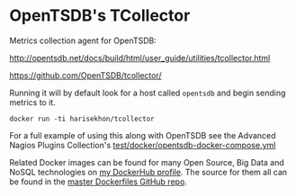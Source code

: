 OpenTSDB's TCollector
=====================

Metrics collection agent for OpenTSDB:

http://opentsdb.net/docs/build/html/user_guide/utilities/tcollector.html

https://github.com/OpenTSDB/tcollector/

Running it will by default look for a host called ```opentsdb``` and begin sending metrics to it.

```
docker run -ti harisekhon/tcollector
```

For a full example of using this along with OpenTSDB see the Advanced Nagios Plugins Collection's [test/docker/opentsdb-docker-compose.yml](https://github.com/HariSekhon/nagios-plugins/blob/master/tests/docker/opentsdb-docker-compose.yml)

Related Docker images can be found for many Open Source, Big Data and NoSQL technologies on [my DockerHub profile](https://hub.docker.com/r/harisekhon). The source for them all can be found in the [master Dockerfiles GitHub repo](https://github.com/HariSekhon/Dockerfiles/).
